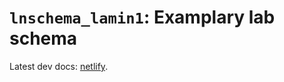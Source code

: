 # `lnschema_lamin1`: Examplary lab schema

Latest dev docs: [netlify](https://lnschema-lamin1-tvhn.netlify.app).
